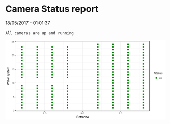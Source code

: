 Camera Status report
================
18/05/2017 - 01:01:37

    All cameras are up and running

![](camreport_files/figure-markdown_github/unnamed-chunk-2-1.png)
